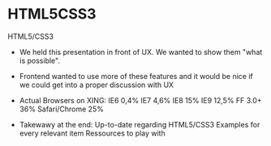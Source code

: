 HTML5CSS3
=========

HTML5/CSS3


- We held this presentation in front of UX. We wanted to show them "what is possible".
- Frontend wanted to use more of these features and it would be nice if we could get into a proper discussion with UX
- Actual Browsers on XING:
	IE6 0,4%
	IE7 4,6%
	IE8 15%
	IE9 12,5%
	FF 3.0+ 36%
	Safari/Chrome 25%

- Takewawy at the end:
	Up-to-date regarding HTML5/CSS3
	Examples for every relevant item
	Ressources to play with
